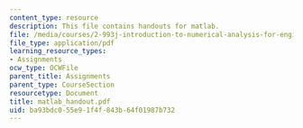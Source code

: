 ```yaml
---
content_type: resource
description: This file contains handouts for matlab.
file: /media/courses/2-993j-introduction-to-numerical-analysis-for-engineering-13-002j-spring-2005/ba93bdc055e91f4f843b64f01987b732_matlab_handout.pdf
file_type: application/pdf
learning_resource_types:
- Assignments
ocw_type: OCWFile
parent_title: Assignments
parent_type: CourseSection
resourcetype: Document
title: matlab_handout.pdf
uid: ba93bdc0-55e9-1f4f-843b-64f01987b732
---
```

